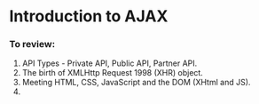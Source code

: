 # Introduction to AJAX 

### To review:
1. API Types - Private API, Public API, Partner API.
2. The birth of XMLHttp Request 1998 (XHR) object.
3. Meeting HTML, CSS, JavaScript and the DOM (XHtml and JS).
4. 
